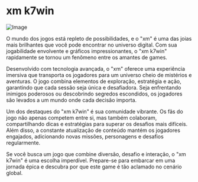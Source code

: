 # xm k7win

![Image](https://github.com/user-attachments/assets/b9de9dee-b60e-46a0-9e49-3c6ca594ed6f)

O mundo dos jogos está repleto de possibilidades, e o "xm" é uma das joias mais brilhantes que você pode encontrar no universo digital. Com sua jogabilidade envolvente e gráficos impressionantes, o "xm k7win" rapidamente se tornou um fenômeno entre os amantes de games.

Desenvolvido com tecnologia avançada, o "xm" oferece uma experiência imersiva que transporta os jogadores para um universo cheio de mistérios e aventuras. O jogo combina elementos de exploração, estratégia e ação, garantindo que cada sessão seja única e desafiadora. Seja enfrentando inimigos poderosos ou descobrindo segredos escondidos, os jogadores são levados a um mundo onde cada decisão importa.

Um dos destaques do "xm k7win" é sua comunidade vibrante. Os fãs do jogo não apenas competem entre si, mas também colaboram, compartilhando dicas e estratégias para superar os desafios mais difíceis. Além disso, a constante atualização de conteúdo mantém os jogadores engajados, adicionando novas missões, personagens e desafios regularmente.

Se você busca um jogo que combine diversão, desafio e interação, o "xm k7win" é uma escolha imperdível. Prepare-se para embarcar em uma jornada épica e descubra por que este game é tão aclamado no cenário global.